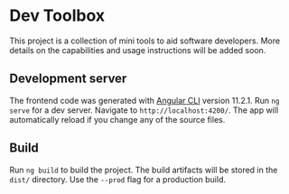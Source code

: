 # Dev Toolbox

This project is a collection of mini tools to aid software developers. More details on the capabilities and usage instructions will be added soon.

## Development server

The frontend code was generated with [Angular CLI](https://github.com/angular/angular-cli) version 11.2.1. Run `ng serve` for a dev server. Navigate to `http://localhost:4200/`. The app will automatically reload if you change any of the source files.

## Build

Run `ng build` to build the project. The build artifacts will be stored in the `dist/` directory. Use the `--prod` flag for a production build.

